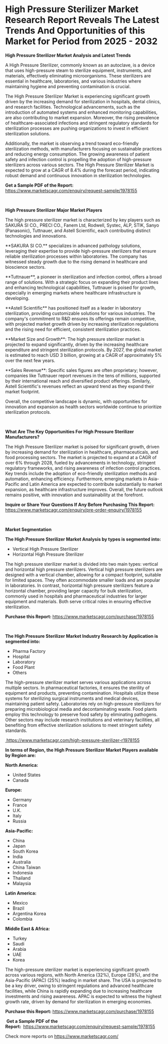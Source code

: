 <p><h1>High Pressure Sterilizer Market Research Report Reveals The Latest Trends And Opportunities of this Market for Period from 2025 - 2032</h1></p><p><strong>High Pressure Sterilizer Market Analysis and Latest Trends</strong></p>
<p><p>A High Pressure Sterilizer, commonly known as an autoclave, is a device that uses high-pressure steam to sterilize equipment, instruments, and materials, effectively eliminating microorganisms. These sterilizers are essential in healthcare, laboratories, and various industries where maintaining hygiene and preventing contamination is crucial.</p><p>The High Pressure Sterilizer Market is experiencing significant growth driven by the increasing demand for sterilization in hospitals, dental clinics, and research facilities. Technological advancements, such as the introduction of automated systems and enhanced monitoring capabilities, are also contributing to market expansion. Moreover, the rising prevalence of healthcare-associated infections and stringent regulatory standards for sterilization processes are pushing organizations to invest in efficient sterilization solutions.</p><p>Additionally, the market is observing a trend toward eco-friendly sterilization methods, with manufacturers focusing on sustainable practices and reducing energy consumption. The growing awareness of patient safety and infection control is propelling the adoption of high-pressure sterilizers across various sectors. The High Pressure Sterilizer Market is expected to grow at a CAGR of 8.4% during the forecast period, indicating robust demand and continuous innovation in sterilization technologies.</p></p>
<p><strong>Get a Sample PDF of the Report:&nbsp;</strong> <a href="https://www.marketscagr.com/enquiry/request-sample/1978155?utm_campaign=2126&utm_medium=2&utm_source=Github&utm_content=ia&utm_term=20022025&utm_id=high-pressure-sterilizer">https://www.marketscagr.com/enquiry/request-sample/1978155</a></p>
<p>&nbsp;</p>
<p><strong>High Pressure Sterilizer Major Market Players</strong></p>
<p><p>The high pressure sterilizer market is characterized by key players such as SAKURA SI CO., PRECI CO., Fanem Ltd, Rodwell, Systec, ALP, STIK, Sanyo (Panasonic), Tuttnauer, and Astell Scientific, each contributing distinct technologies and innovations.</p><p>**SAKURA SI CO.** specializes in advanced pathology solutions, leveraging their expertise to provide high-pressure sterilizers that ensure reliable sterilization processes within laboratories. The company has witnessed steady growth due to the rising demand in healthcare and bioscience sectors.</p><p>**Tuttnauer**, a pioneer in sterilization and infection control, offers a broad range of solutions. With a strategic focus on expanding their product lines and enhancing technological capabilities, Tuttnauer is poised for growth, especially in emerging markets where healthcare infrastructure is developing.</p><p>**Astell Scientific** has positioned itself as a leader in laboratory sterilization, providing customizable solutions for various industries. The company's commitment to R&D ensures its offerings remain competitive, with projected market growth driven by increasing sterilization regulations and the rising need for efficient, consistent sterilization practices.</p><p>**Market Size and Growth**: The high pressure sterilizer market is projected to expand significantly, driven by the increasing healthcare expenditure and stringent sterilization protocols. By 2027, the global market is estimated to reach USD 3 billion, growing at a CAGR of approximately 5% over the next few years.</p><p>**Sales Revenue**: Specific sales figures are often proprietary; however, companies like Tuttnauer report revenues in the tens of millions, supported by their international reach and diversified product offerings. Similarly, Astell Scientific's revenues reflect an upward trend as they expand their market footprint.</p><p>Overall, the competitive landscape is dynamic, with opportunities for innovation and expansion as health sectors worldwide continue to prioritize sterilization protocols.</p></p>
<p>&nbsp;</p>
<p><strong>What Are The Key Opportunities For High Pressure Sterilizer Manufacturers?</strong></p>
<p><p>The High Pressure Sterilizer market is poised for significant growth, driven by increasing demand for sterilization in healthcare, pharmaceuticals, and food processing sectors. The market is projected to expand at a CAGR of over 6% through 2028, fueled by advancements in technology, stringent regulatory frameworks, and rising awareness of infection control practices. Key trends include the adoption of eco-friendly sterilization methods and automation, enhancing efficiency. Furthermore, emerging markets in Asia-Pacific and Latin America are expected to contribute substantially to market expansion, as healthcare infrastructure improves. Overall, the future outlook remains positive, with innovation and sustainability at the forefront.</p></p>
<p><strong>Inquire or Share Your Questions If Any Before Purchasing This Report:</strong> <a href="https://www.marketscagr.com/enquiry/pre-order-enquiry/1978155?utm_campaign=2126&utm_medium=2&utm_source=Github&utm_content=ia&utm_term=20022025&utm_id=high-pressure-sterilizer">https://www.marketscagr.com/enquiry/pre-order-enquiry/1978155</a></p>
<p>&nbsp;</p>
<p><strong>Market Segmentation</strong></p>
<p><strong>The High Pressure Sterilizer Market Analysis by types is segmented into:</strong></p>
<p><ul><li>Vertical High Pressure Sterilizer</li><li>Horizontal High Pressure Sterilizer</li></ul></p>
<p><p>The high pressure sterilizer market is divided into two main types: vertical and horizontal high pressure sterilizers. Vertical high pressure sterilizers are designed with a vertical chamber, allowing for a compact footprint, suitable for limited spaces. They often accommodate smaller loads and are popular in laboratories. In contrast, horizontal high pressure sterilizers feature a horizontal chamber, providing larger capacity for bulk sterilization, commonly used in hospitals and pharmaceutical industries for larger equipment and materials. Both serve critical roles in ensuring effective sterilization.</p></p>
<p><strong>Purchase this Report:&nbsp;</strong><a href="https://www.marketscagr.com/purchase/1978155?utm_campaign=2126&utm_medium=2&utm_source=Github&utm_content=ia&utm_term=20022025&utm_id=high-pressure-sterilizer">https://www.marketscagr.com/purchase/1978155</a></p>
<p>&nbsp;</p>
<p><strong>The High Pressure Sterilizer Market Industry Research by Application is segmented into:</strong></p>
<p><ul><li>Pharma Factory</li><li>Hospital</li><li>Laboratory</li><li>Food Plant</li><li>Others</li></ul></p>
<p><p>The high-pressure sterilizer market serves various applications across multiple sectors. In pharmaceutical factories, it ensures the sterility of equipment and products, preventing contamination. Hospitals utilize these systems for sterilizing surgical instruments and medical devices, maintaining patient safety. Laboratories rely on high-pressure sterilizers for preparing microbiological media and decontaminating waste. Food plants employ this technology to preserve food safety by eliminating pathogens. Other sectors may include research institutions and veterinary facilities, all benefiting from effective sterilization solutions to meet stringent safety standards.</p></p>
<p><a href="https://www.marketscagr.com/high-pressure-sterilizer-r1978155?utm_campaign=2126&utm_medium=2&utm_source=Github&utm_content=ia&utm_term=20022025&utm_id=high-pressure-sterilizer">&nbsp;https://www.marketscagr.com/high-pressure-sterilizer-r1978155</a></p>
<p><strong>In terms of Region, the High Pressure Sterilizer Market Players available by Region are:</strong></p>
<p>
    <p> <strong> North America: </strong>
        <ul>
            <li>United States</li>
            <li>Canada</li>
        </ul>
        </p> 
    <p> <strong> Europe: </strong>
        <ul>
            <li>Germany</li>
            <li>France</li>
            <li>U.K.</li>
            <li>Italy</li>
            <li>Russia</li>
        </ul>
        </p> 
    <p> <strong> Asia-Pacific: </strong>
        <ul>
            <li>China</li>
            <li>Japan</li>
            <li>South Korea</li>
            <li>India</li>
            <li>Australia</li>
            <li>China Taiwan</li>
            <li>Indonesia</li>
            <li>Thailand</li>
            <li>Malaysia</li>
        </ul>
        </p> 
    <p> <strong> Latin America: </strong>
        <ul>
            <li>Mexico</li>
            <li>Brazil</li>
            <li>Argentina Korea</li>
            <li>Colombia</li>
        </ul>
        </p> 
    <p> <strong> Middle East & Africa: </strong>
        <ul>
            <li>Turkey</li>
            <li>Saudi</li>
            <li>Arabia</li>
            <li>UAE</li>
            <li>Korea</li>
        </ul>
    </p>
    </p>
<p><p>The high-pressure sterilizer market is experiencing significant growth across various regions, with North America (32%), Europe (28%), and the Asia-Pacific (APAC) (25%) leading in market share. The USA is projected to be a key driver, owing to stringent regulations and advanced healthcare facilities, while China is rapidly expanding due to increasing healthcare investments and rising awareness. APAC is expected to witness the highest growth rate, driven by demand for sterilization in emerging economies.</p></p>
<p><strong>Purchase this Report: </strong><a href="https://www.marketscagr.com/purchase/1978155?utm_campaign=2126&utm_medium=2&utm_source=Github&utm_content=ia&utm_term=20022025&utm_id=high-pressure-sterilizer">https://www.marketscagr.com/purchase/1978155</a></p>
<p>&nbsp;<strong>Get a Sample PDF of the Report:&nbsp;&nbsp;</strong><a href="https://www.marketscagr.com/enquiry/request-sample/1978155?utm_campaign=2126&utm_medium=2&utm_source=Github&utm_content=ia&utm_term=20022025&utm_id=high-pressure-sterilizer">https://www.marketscagr.com/enquiry/request-sample/1978155</a></p>
<p><strong></strong></p>
<p>Check more reports on <a href="https://www.marketscagr.com/?utm_campaign=2126&utm_medium=2&utm_source=Github&utm_content=ia&utm_term=20022025&utm_id=high-pressure-sterilizer">https://www.marketscagr.com/</a></p>